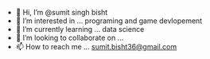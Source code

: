 - 👋 Hi, I’m @sumit singh bisht
- 👀 I’m interested in ... programing and game devlopement
- 🌱 I’m currently learning ... data science
- 💞️ I’m looking to collaborate on ...
- 📫 How to reach me ...   sumit.bisht36@gmail.com

<!---
noob8126541626/noob8126541626 is a ✨ special ✨ repository because its `README.md` (this file) appears on your GitHub profile.
You can click the Preview link to take a look at your changes.
--->
